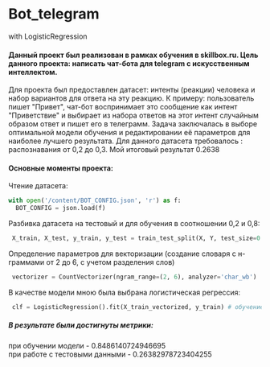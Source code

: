 # Bot_telegram
with LogisticRegression
#### Данный проект был реализован в рамках обучения в skillbox.ru. Цель данного проекта: написать чат-бота для telegram с искусственным интеллектом.
Для проекта был предоставлен датасет: интенты (реакции) человека и набор вариантов для ответа на эту реакцию. К примеру: пользователь пишет "Привет", чат-бот воспринимает это сообщение как интент "Приветствие" и выбирает из набора ответов на этот интент случайным образом ответ и пишет его в телеграмм. Задача заключалась в выборе оптимальной модели обучения и редактировании её параметров для наиболее лучшего результата. Для данного датасета требовалось : распознавания от 0,2 до 0,3. Мой итоговый результат 0.2638</br>

#### Основные моменты проекта: </br>
Чтение датасета:
```python
with open('/content/BOT_CONFIG.json', 'r') as f:
  BOT_CONFIG = json.load(f)
```  
Разбивка датасета на тестовый и для обучения в соотношении 0,2 и 0,8:
```python
 X_train, X_test, y_train, y_test = train_test_split(X, Y, test_size=0.2, random_state=42)
 ```
Определение параметров для векторизации (создание словаря с н-граммами от 2 до 6, с учетом разделения слов)
```python
 vectorizer = CountVectorizer(ngram_range=(2, 6), analyzer='char_wb')
 ```
В качестве модели мною была выбрана логистическая регрессия:
```python
 clf = LogisticRegression().fit(X_train_vectorized, y_train) # обучение модели на основе логистической регрессии
 ```
 
##### В результате были достигнуты метрики:</br>
при обучении модели - 0.8486140724946695</br>
при работе с тестовыми данными - 0.26382978723404255</br>
